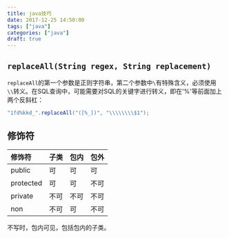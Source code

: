 ```yaml
---
title: java技巧
date: 2017-12-25 14:50:00
tags: ["java"]
categories: ["java"]
draft: true
---
```


## `replaceAll(String regex, String replacement)`
`replaceAll`的第一个参数是正则字符串，第二个参数中`\`有特殊含义，必须使用`\\`转义。在SQL查询中，可能需要对SQL的关键字进行转义，即在'%'等前面加上两个反斜杠：
```java
"1fd%kkd_".replaceAll("([%_])", "\\\\\\\\$1");
```

## 修饰符
修饰符  | 子类 | 包内 | 包外
:------|:----|:-----|:-------
public | 可   | 可   | 可
protected| 可 | 可   | 不可
private| 不可 | 不可 | 不可
non    | 不可 | 可   | 不可

不写时，包内可见，包括包内的子类。
